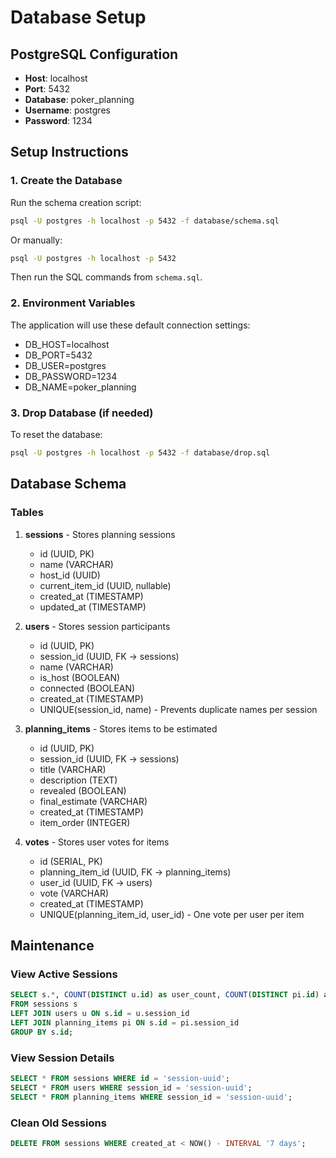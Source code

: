 # Database Setup

## PostgreSQL Configuration

- **Host**: localhost
- **Port**: 5432
- **Database**: poker_planning
- **Username**: postgres
- **Password**: 1234

## Setup Instructions

### 1. Create the Database

Run the schema creation script:

```bash
psql -U postgres -h localhost -p 5432 -f database/schema.sql
```

Or manually:

```bash
psql -U postgres -h localhost -p 5432
```

Then run the SQL commands from `schema.sql`.

### 2. Environment Variables

The application will use these default connection settings:
- DB_HOST=localhost
- DB_PORT=5432
- DB_USER=postgres
- DB_PASSWORD=1234
- DB_NAME=poker_planning

### 3. Drop Database (if needed)

To reset the database:

```bash
psql -U postgres -h localhost -p 5432 -f database/drop.sql
```

## Database Schema

### Tables

1. **sessions** - Stores planning sessions
   - id (UUID, PK)
   - name (VARCHAR)
   - host_id (UUID)
   - current_item_id (UUID, nullable)
   - created_at (TIMESTAMP)
   - updated_at (TIMESTAMP)

2. **users** - Stores session participants
   - id (UUID, PK)
   - session_id (UUID, FK -> sessions)
   - name (VARCHAR)
   - is_host (BOOLEAN)
   - connected (BOOLEAN)
   - created_at (TIMESTAMP)
   - UNIQUE(session_id, name) - Prevents duplicate names per session

3. **planning_items** - Stores items to be estimated
   - id (UUID, PK)
   - session_id (UUID, FK -> sessions)
   - title (VARCHAR)
   - description (TEXT)
   - revealed (BOOLEAN)
   - final_estimate (VARCHAR)
   - created_at (TIMESTAMP)
   - item_order (INTEGER)

4. **votes** - Stores user votes for items
   - id (SERIAL, PK)
   - planning_item_id (UUID, FK -> planning_items)
   - user_id (UUID, FK -> users)
   - vote (VARCHAR)
   - created_at (TIMESTAMP)
   - UNIQUE(planning_item_id, user_id) - One vote per user per item

## Maintenance

### View Active Sessions

```sql
SELECT s.*, COUNT(DISTINCT u.id) as user_count, COUNT(DISTINCT pi.id) as item_count
FROM sessions s
LEFT JOIN users u ON s.id = u.session_id
LEFT JOIN planning_items pi ON s.id = pi.session_id
GROUP BY s.id;
```

### View Session Details

```sql
SELECT * FROM sessions WHERE id = 'session-uuid';
SELECT * FROM users WHERE session_id = 'session-uuid';
SELECT * FROM planning_items WHERE session_id = 'session-uuid';
```

### Clean Old Sessions

```sql
DELETE FROM sessions WHERE created_at < NOW() - INTERVAL '7 days';
```
